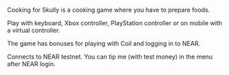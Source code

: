 Cooking for Skully is a cooking game where you have to prepare foods.

Play with keyboard, Xbox controller, PlayStation controller or on mobile with a virtual controller.

The game has bonuses for playing with Coil and logging in to NEAR.

Connects to NEAR testnet. You can tip me (with test money) in the menu after NEAR login.